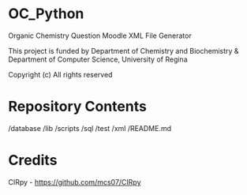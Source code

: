 # OC_Python

Organic Chemistry Question Moodle XML File Generator

This project is funded by Department of Chemistry and Biochemistry & Department of Computer Science, University of Regina

Copyright (c) All rights reserved

# Repository Contents

/database
/lib
/scripts
/sql
/test
/xml
/README.md

# Credits

CIRpy - https://github.com/mcs07/CIRpy
